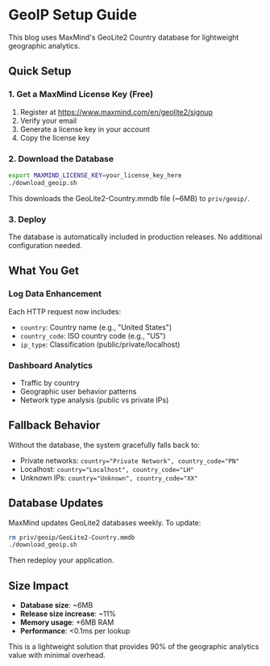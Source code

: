 # GeoIP Setup Guide

This blog uses MaxMind's GeoLite2 Country database for lightweight geographic analytics.

## Quick Setup

### 1. Get a MaxMind License Key (Free)

1. Register at https://www.maxmind.com/en/geolite2/signup
2. Verify your email
3. Generate a license key in your account
4. Copy the license key

### 2. Download the Database

```bash
export MAXMIND_LICENSE_KEY=your_license_key_here
./download_geoip.sh
```

This downloads the GeoLite2-Country.mmdb file (~6MB) to `priv/geoip/`.

### 3. Deploy

The database is automatically included in production releases. No additional configuration needed.

## What You Get

### Log Data Enhancement
Each HTTP request now includes:
- `country`: Country name (e.g., "United States")
- `country_code`: ISO country code (e.g., "US") 
- `ip_type`: Classification (public/private/localhost)

### Dashboard Analytics
- Traffic by country
- Geographic user behavior patterns
- Network type analysis (public vs private IPs)

## Fallback Behavior

Without the database, the system gracefully falls back to:
- Private networks: `country="Private Network", country_code="PN"`
- Localhost: `country="Localhost", country_code="LH"`
- Unknown IPs: `country="Unknown", country_code="XX"`

## Database Updates

MaxMind updates GeoLite2 databases weekly. To update:

```bash
rm priv/geoip/GeoLite2-Country.mmdb
./download_geoip.sh
```

Then redeploy your application.

## Size Impact

- **Database size**: ~6MB
- **Release size increase**: ~11%
- **Memory usage**: +6MB RAM
- **Performance**: <0.1ms per lookup

This is a lightweight solution that provides 90% of the geographic analytics value with minimal overhead.